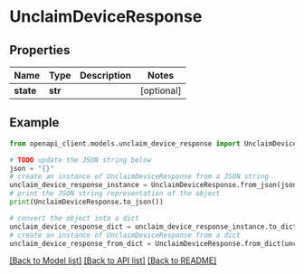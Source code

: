 # UnclaimDeviceResponse


## Properties

Name | Type | Description | Notes
------------ | ------------- | ------------- | -------------
**state** | **str** |  | [optional] 

## Example

```python
from openapi_client.models.unclaim_device_response import UnclaimDeviceResponse

# TODO update the JSON string below
json = "{}"
# create an instance of UnclaimDeviceResponse from a JSON string
unclaim_device_response_instance = UnclaimDeviceResponse.from_json(json)
# print the JSON string representation of the object
print(UnclaimDeviceResponse.to_json())

# convert the object into a dict
unclaim_device_response_dict = unclaim_device_response_instance.to_dict()
# create an instance of UnclaimDeviceResponse from a dict
unclaim_device_response_from_dict = UnclaimDeviceResponse.from_dict(unclaim_device_response_dict)
```
[[Back to Model list]](../README.md#documentation-for-models) [[Back to API list]](../README.md#documentation-for-api-endpoints) [[Back to README]](../README.md)


